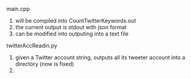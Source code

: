 main.cpp
1. will be compiled into CountTwitterKeywords.out
2. the current output is stdout with json format
3. can be modified into outputing into a text file

twitterAccReadin.py
1. given a Twitter account string, outputs all its tweeter account into a directory (now is fixed)
2. 
